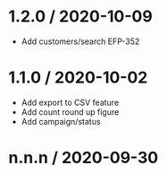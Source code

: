 
1.2.0 / 2020-10-09
==================
* Add customers/search EFP-352


1.1.0 / 2020-10-02
==================
* Add export to CSV feature
* Add count round up figure
* Add campaign/status



n.n.n / 2020-09-30
==================



